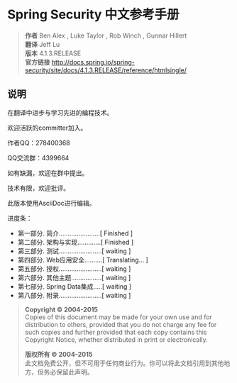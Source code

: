 # Spring Security 中文参考手册

> **作者** Ben Alex , Luke Taylor , Rob Winch , Gunnar Hillert  
> **翻译** Jeff Lu  
> **版本** 4.1.3.RELEASE  
> **官方链接** <http://docs.spring.io/spring-security/site/docs/4.1.3.RELEASE/reference/htmlsingle/>

## 说明

在翻译中进步与学习先进的编程技术。
  
欢迎活跃的committer加入。  

作者QQ：278400368

QQ交流群：4399664

如有缺漏，欢迎在群中提出。  

技术有限，欢迎批评。

此版本使用AsciiDoc进行编辑。

进度条：

* 第一部分. 简介.......................[ Finished ]
* 第二部分. 架构与实现.............[ Finished ]
* 第三部分. 测试........................[ waiting ]
* 第四部分. Web应用安全..........[ Translating... ]
* 第五部分. 授权........................[ waiting ]
* 第六部分. 其他主题.................[ waiting ]
* 第七部分. Spring Data集成.....[ waiting ]
* 第八部分. 附录........................[ waiting ]


> **Copyright © 2004-2015**  
> Copies of this document may be made for your own use and for distribution to others, provided that you do not charge any fee for such copies and further provided that each copy contains this Copyright Notice, whether distributed in print or electronically.  
> 
> **版权所有 © 2004-2015**  
> 此文档免费公开，但不可用于任何商业行为。你可以将此文档引用到其他地方，但务必保留此声明。

